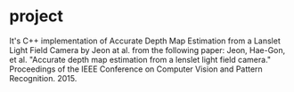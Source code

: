 # project
It's C++ implementation of Accurate Depth Map Estimation from a Lanslet Light Field Camera by Jeon at al. from the following paper:
Jeon, Hae-Gon, et al. "Accurate depth map estimation from a lenslet light field camera." 
Proceedings of the IEEE Conference on Computer Vision and Pattern Recognition. 2015.
